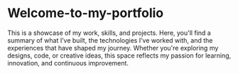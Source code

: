# Welcome-to-my-portfolio
This is a showcase of my work, skills, and projects. Here, you'll find a summary of what I’ve built, the technologies I’ve worked with, and the experiences that have shaped my journey. Whether you're exploring my designs, code, or creative ideas, this space reflects my passion for learning, innovation, and continuous improvement.
